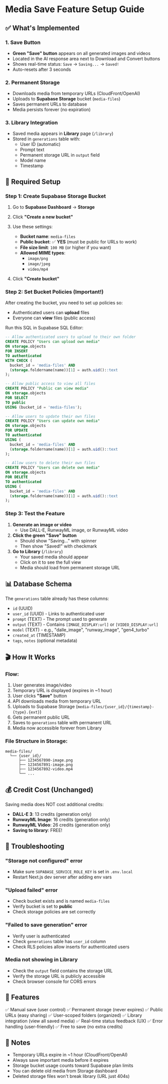 # Media Save Feature Setup Guide

## ✅ What's Implemented

### 1. Save Button
- **Green "Save" button** appears on all generated images and videos
- Located in the AI response area next to Download and Convert buttons
- Shows real-time status: `Save` → `Saving...` → `Saved!`
- Auto-resets after 3 seconds

### 2. Permanent Storage
- Downloads media from temporary URLs (CloudFront/OpenAI)
- Uploads to **Supabase Storage** bucket (`media-files`)
- Saves permanent URLs to database
- Media persists forever (no expiration)

### 3. Library Integration
- Saved media appears in **Library** page (`/library`)
- Stored in `generations` table with:
  - User ID (automatic)
  - Prompt text
  - Permanent storage URL in `output` field
  - Model name
  - Timestamp

## 🔧 Required Setup

### Step 1: Create Supabase Storage Bucket

1. Go to **Supabase Dashboard** → **Storage**
2. Click **"Create a new bucket"**
3. Use these settings:
   - **Bucket name**: `media-files`
   - **Public bucket**: ✅ **YES** (must be public for URLs to work)
   - **File size limit**: `100 MB` (or higher if you want)
   - **Allowed MIME types**: 
     - `image/png`
     - `image/jpeg`
     - `video/mp4`

4. Click **"Create bucket"**

### Step 2: Set Bucket Policies (Important!)

After creating the bucket, you need to set up policies so:
- Authenticated users can **upload** files
- Everyone can **view** files (public access)

Run this SQL in Supabase SQL Editor:

```sql
-- Allow authenticated users to upload to their own folder
CREATE POLICY "Users can upload own media"
ON storage.objects
FOR INSERT
TO authenticated
WITH CHECK (
  bucket_id = 'media-files' AND
  (storage.foldername(name))[1] = auth.uid()::text
);

-- Allow public access to view all files
CREATE POLICY "Public can view media"
ON storage.objects
FOR SELECT
TO public
USING (bucket_id = 'media-files');

-- Allow users to update their own files
CREATE POLICY "Users can update own media"
ON storage.objects
FOR UPDATE
TO authenticated
USING (
  bucket_id = 'media-files' AND
  (storage.foldername(name))[1] = auth.uid()::text
);

-- Allow users to delete their own files
CREATE POLICY "Users can delete own media"
ON storage.objects
FOR DELETE
TO authenticated
USING (
  bucket_id = 'media-files' AND
  (storage.foldername(name))[1] = auth.uid()::text
);
```

### Step 3: Test the Feature

1. **Generate an image or video**
   - Use DALL-E, RunwayML image, or RunwayML video
2. **Click the green "Save" button**
   - Should show "Saving..." with spinner
   - Then show "Saved!" with checkmark
3. **Go to Library** (`/library`)
   - Your saved media should appear
   - Click on it to see the full view
   - Media should load from permanent storage URL

## 📊 Database Schema

The `generations` table already has these columns:
- `id` (UUID)
- `user_id` (UUID) - Links to authenticated user
- `prompt` (TEXT) - The prompt used to generate
- `output` (TEXT) - Contains `[IMAGE_DISPLAY:url]` or `[VIDEO_DISPLAY:url]`
- `model` (TEXT) - e.g., "dalle_image", "runway_image", "gen4_turbo"
- `created_at` (TIMESTAMP)
- `tags`, `notes` (optional metadata)

## 🎬 How It Works

### Flow:
1. User generates image/video
2. Temporary URL is displayed (expires in ~1 hour)
3. User clicks **"Save"** button
4. API downloads media from temporary URL
5. Uploads to Supabase Storage (`media-files/{user_id}/{timestamp}-{type}.{ext}`)
6. Gets permanent public URL
7. Saves to `generations` table with permanent URL
8. Media now accessible forever from Library

### File Structure in Storage:
```
media-files/
  └── {user_id}/
      ├── 1234567890-image.png
      ├── 1234567891-image.png
      ├── 1234567892-video.mp4
      └── ...
```

## 💰 Credit Cost (Unchanged)

Saving media does NOT cost additional credits:
- **DALL-E 3**: 13 credits (generation only)
- **RunwayML Image**: 16 credits (generation only)
- **RunwayML Video**: 26 credits (generation only)
- **Saving to library**: FREE!

## 🚨 Troubleshooting

### "Storage not configured" error
- Make sure `SUPABASE_SERVICE_ROLE_KEY` is set in `.env.local`
- Restart Next.js dev server after adding env vars

### "Upload failed" error
- Check bucket exists and is named `media-files`
- Verify bucket is set to **public**
- Check storage policies are set correctly

### "Failed to save generation" error
- Verify user is authenticated
- Check `generations` table has `user_id` column
- Check RLS policies allow inserts for authenticated users

### Media not showing in Library
- Check the `output` field contains the storage URL
- Verify the storage URL is publicly accessible
- Check browser console for CORS errors

## 🎉 Features

✅ Manual save (user control)
✅ Permanent storage (never expires)
✅ Public URLs (easy sharing)
✅ User-scoped folders (organized)
✅ Library integration (view all saved media)
✅ Real-time status feedback (UX)
✅ Error handling (user-friendly)
✅ Free to save (no extra credits)

## 📝 Notes

- Temporary URLs expire in ~1 hour (CloudFront/OpenAI)
- Always save important media before it expires
- Storage bucket usage counts toward Supabase plan limits
- You can delete old media from Storage dashboard
- Deleted storage files won't break library (URL just 404s)

